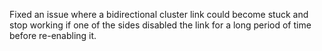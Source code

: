 Fixed an issue where a bidirectional cluster link could become stuck and stop working if one of the sides disabled the link for a long period of time before re-enabling it.
